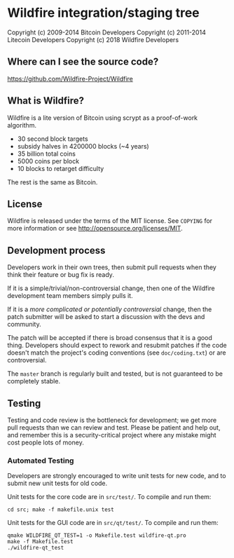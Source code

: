 Wildfire integration/staging tree
================================

Copyright (c) 2009-2014 Bitcoin Developers
Copyright (c) 2011-2014 Litecoin Developers
Copyright (c) 2018 Wildfire Developers

Where can I see the source code?
-------------------------------

https://github.com/Wildfire-Project/Wildfire

What is Wildfire?
----------------

Wildfire is a lite version of Bitcoin using scrypt as a proof-of-work algorithm.
 - 30 second block targets
 - subsidy halves in 4200000 blocks (~4 years)
 - 35 billion total coins
 - 5000 coins per block
 - 10 blocks to retarget difficulty

The rest is the same as Bitcoin.

License
-------

Wildfire is released under the terms of the MIT license. See `COPYING` for more
information or see http://opensource.org/licenses/MIT.

Development process
-------------------

Developers work in their own trees, then submit pull requests when they think
their feature or bug fix is ready.

If it is a simple/trivial/non-controversial change, then one of the Wildfire
development team members simply pulls it.

If it is a *more complicated or potentially controversial* change, then the patch
submitter will be asked to start a discussion with the devs and community.

The patch will be accepted if there is broad consensus that it is a good thing.
Developers should expect to rework and resubmit patches if the code doesn't
match the project's coding conventions (see `doc/coding.txt`) or are
controversial.

The `master` branch is regularly built and tested, but is not guaranteed to be
completely stable.

Testing
-------

Testing and code review is the bottleneck for development; we get more pull
requests than we can review and test. Please be patient and help out, and
remember this is a security-critical project where any mistake might cost people
lots of money.

### Automated Testing

Developers are strongly encouraged to write unit tests for new code, and to
submit new unit tests for old code.

Unit tests for the core code are in `src/test/`. To compile and run them:

    cd src; make -f makefile.unix test

Unit tests for the GUI code are in `src/qt/test/`. To compile and run them:

    qmake WILDFIRE_QT_TEST=1 -o Makefile.test wildfire-qt.pro
    make -f Makefile.test
    ./wildfire-qt_test
